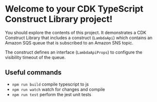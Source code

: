 # Welcome to your CDK TypeScript Construct Library project!

You should explore the contents of this project. It demonstrates a CDK Construct Library that includes a construct (`LambdaApi`)
which contains an Amazon SQS queue that is subscribed to an Amazon SNS topic.

The construct defines an interface (`LambdaApiProps`) to configure the visibility timeout of the queue.

## Useful commands

 * `npm run build`   compile typescript to js
 * `npm run watch`   watch for changes and compile
 * `npm run test`    perform the jest unit tests